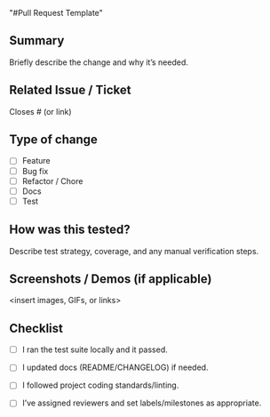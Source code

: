 "#Pull Request Template" 
## Summary
Briefly describe the change and why it’s needed.

## Related Issue / Ticket
Closes #<issue-number> (or link)

## Type of change
- [ ] Feature
- [ ] Bug fix
- [ ] Refactor / Chore
- [ ] Docs
- [ ] Test

## How was this tested?
Describe test strategy, coverage, and any manual verification steps.

## Screenshots / Demos (if applicable)
<insert images, GIFs, or links>

## Checklist
- [ ] I ran the test suite locally and it passed.
- [ ] I updated docs (README/CHANGELOG) if needed.
- [ ] I followed project coding standards/linting.
- [ ] I’ve assigned reviewers and set labels/milestones as appropriate.

